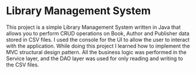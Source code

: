 # Library Management System

This project is a simple Library Management System written in Java that allows you to perform CRUD operations on Book, Author and Publisher data stored in CSV files. I used the console for the UI to allow the user to interact with the application. While doing this project I learned how to implement the MVC structural design pattern. All the business logic was performed in the Service layer, and the DAO layer was used for only reading and writing to the CSV files.
